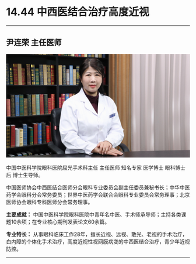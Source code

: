 # 14.44 中西医结合治疗高度近视

---

## 尹连荣 主任医师

![1683874025418](image/c14_044/1683874025418.png)

中国中医科学院眼科医院屈光手术科主任 主任医师 知名专家 医学博士 眼科博士后 博士生导师。

中国医师协会中西医结合医师分会眼科专业委员会副主任委员兼秘书长；中华中医药学会眼科分会常务委员；世界中医药学会联合会眼科专业委员会常务理事；北京医师协会眼科专科医师分会常务理事。


**主要成就：** 中国中医科学院眼科医院中青年名中医、手术师承导师；主持各类课题10余项；在专业核心期刊发表论文60余篇。


**专业特长：** 从事眼科临床工作28年，擅长近视、远视、散光、老视的手术治疗，白内障的个体化手术治疗，高度近视性视网膜病变的中西医结合治疗，青少年近视防控。

---
